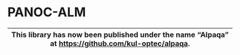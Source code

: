 <!-- [![Build Status](https://github.com/tttapa/PANOC-ALM/workflows/CI%20Tests/badge.svg)](https://github.com/tttapa/PANOC-ALM/actions)
[![Test Coverage](https://img.shields.io/endpoint?url=https://tttapa.github.io/PANOC-ALM/Coverage/shield.io.coverage.json)](https://tttapa.github.io/PANOC-ALM/Coverage/index.html)
[![GitHub](https://img.shields.io/github/stars/tttapa/PANOC-ALM?label=GitHub&logo=github)](https://github.com/tttapa/PANOC-ALM) -->

# PANOC-ALM

| **This library has now been published under the name “Alpaqa” at https://github.com/kul-optec/alpaqa.** |
|:---:|
